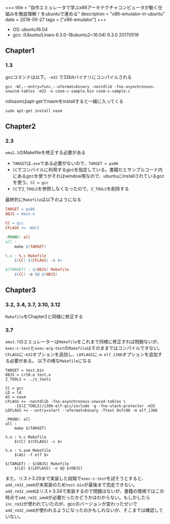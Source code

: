 +++
title = "自作エミュレータで学ぶx86アーキテクチャコンピュータが動く仕組みを徹底理解！をubuntuで進める"
description = "x86-emulator-in-ubuntu"
date = 2018-05-27
tags = ["x86-emulator"]
+++

* OS: ubuntu16.04
* gcc: (Ubuntu/Linaro 6.3.0-18ubuntu2~16.04) 6.3.0 20170519

## Chapter1
### 1.3
gccコマンドは以下。`-m32` で32bitバイナリにコンパイルされる
~~~
gcc -Wl,--entry=func,--oformat=binary -nostdlib -fno-asynchronous-unwind-tables -m32 -o casm-c-sample.bin casm-c-sample.c
~~~

<!-- more -->

ndisasmはapt-getでnasmをinstallすると一緒に入ってくる
~~~
sudo apt-get install nasm
~~~

## Chapter2
### 2.3
`emu2.3`のMakefileを修正する必要がある
- `TARGET`は`.exe`である必要がないので、`TARGET = px86`
- `CC`でコンパイルに利用するgccを指定している。書籍だとサンプルコード内にあるgccを使うがそれはwindow用なので、ubuntuにinstallされているgccを使う。`CC = gcc`
- `CC`で`Z_TOOLS`を参照しなくなったので、`Z_TOOLS`を削除する

最終的に`Makefile`は以下のようになる
~~~Makefile
TARGET = px86
OBJS = main.o

CC = gcc
CFLAGS += -Wall

.PHONY: all
all :
	make $(TARGET)

%.o : %.c Makefile
	$(CC) $(CFLAGS) -c $<

$(TARGET) : $(OBJS) Makefile
	$(CC) -o $@ $(OBJS)
~~~


## Chapter3
### 3.2, 3.4, 3.7, 3.10, 3.12
`Makefile`をChapter2と同様に修正する

### 3.7
`emu3.7`のエミュレーターは`Makefile`をこれまで同様に修正すれば問題ないが、`exec-c-test`と`exec-arg-test`の`Makefile`はそのままではコンパイルできない。`CFLAGS`に`-m32`オプションを追加し、`LDFLAGS`に`-m elf_i386`オプションを追加する必要がある。
以下の様な`Makefile`になる
~~~
TARGET = test.bin
OBJS = crt0.o test.o
Z_TOOLS = ../z_tools

CC = gcc
LD = ld
AS = nasm
CFLAGS += -nostdlib -fno-asynchronous-unwind-tables \
	-I$(Z_TOOLS)/i386-elf-gcc/include -g -fno-stack-protector -m32
LDFLAGS += --entry=start --oformat=binary -Ttext 0x7c00 -m elf_i386

.PHONY: all
all :
	make $(TARGET)

%.o : %.c Makefile
	$(CC) $(CFLAGS) -c $<

%.o : %.asm Makefile
	$(AS) -f elf $<

$(TARGET) : $(OBJS) Makefile
	$(LD) $(LDFLAGS) -o $@ $(OBJS)
~~~

また、リスト3.29まで実装した段階で`exec-c-test`を試そうとすると、`add_rm32_imm8`が未実装のため`test.bin`が最後まで完走できない。`add_rm32_imm8`はリスト3.34で実装するので問題はないが、書籍の環境ではこの時点で`add_rm32_imm8`が必要だったかどうかはわからない。もしかしたら`inc_rm32`が使われていたのが、gccのバージョンが変わったせいで`add_rm32_imm8`が使われるようになったのかもしれないが、そこまでは確認していない。
